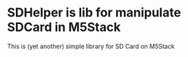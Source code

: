 # SDHelper is lib for manipulate SDCard in M5Stack
This is (yet another) simple library for SD Card on M5Stack